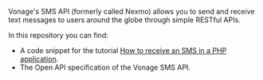 Vonage's SMS API (formerly called Nexmo) allows you to send and receive text messages to users around the globe through simple RESTful APIs.

In this repository you can find:

* A code snippet for the tutorial [How to receive an SMS in a PHP application](https://developer.kpn.com/tutorials/how-receive-sms-php-application).
* The Open API specification of the Vonage SMS API.
